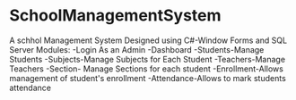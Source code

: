 # SchoolManagementSystem
A schhol Management System Designed using C#-Window Forms and SQL Server
Modules:
  -Login As an Admin
  -Dashboard
  -Students-Manage Students
  -Subjects-Manage Subjects for Each Student
  -Teachers-Manage Teachers
  -Section- Manage Sections for each student
  -Enrollment-Allows management of student's enrollment
  -Attendance-Allows to mark students attendance
